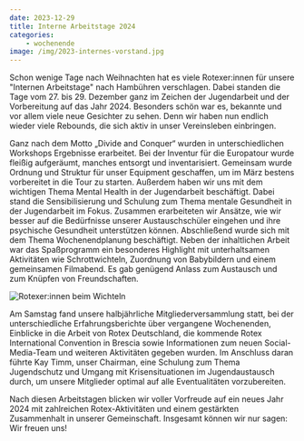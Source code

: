 ```yaml
---
date: 2023-12-29
title: Interne Arbeitstage 2024
categories:
    - wochenende
image: /img/2023-internes-vorstand.jpg
---
```


Schon wenige Tage nach Weihnachten hat es viele Rotexer:innen für unsere "Internen Arbeitstage" nach Hambühren
verschlagen. Dabei standen die Tage vom 27. bis 29. Dezember ganz im Zeichen der Jugendarbeit und der Vorbereitung auf
das Jahr 2024. Besonders schön war es, bekannte und vor allem viele neue Gesichter zu sehen. Denn wir haben nun endlich
wieder viele Rebounds, die sich aktiv in unser Vereinsleben einbringen.

Ganz nach dem Motto „Divide and Conquer“ wurden in unterschiedlichen Workshops Ergebnisse erarbeitet. Bei der Inventur
für die Europatour wurde fleißig aufgeräumt, manches entsorgt und inventarisiert. Gemeinsam wurde Ordnung
und Struktur für unser Equipment geschaffen, um im März bestens vorbereitet in die Tour zu starten. Außerdem haben wir
uns mit dem wichtigen Thema Mental Health in der Jugendarbeit beschäftigt. Dabei stand die Sensibilisierung und Schulung
zum Thema mentale Gesundheit in der Jugendarbeit im Fokus. Zusammen erarbeiteten wir Ansätze, wie wir besser auf die
Bedürfnisse unserer Austauschschüler eingehen und ihre psychische Gesundheit unterstützen können. Abschließend wurde
sich mit dem Thema Wochenendplanung beschäftigt.
Neben der inhaltlichen Arbeit war das Spaßprogramm ein besonderes Highlight mit unterhaltsamen Aktivitäten wie
Schrottwichteln, Zuordnung von Babybildern und einem gemeinsamen Filmabend. Es gab genügend Anlass zum Austausch und zum
Knüpfen von Freundschaften.

![Rotexer:innen beim Wichteln](/img/2023-internes-wichteln.jpg)

Am Samstag fand unsere halbjährliche Mitgliederversammlung statt, bei der unterschiedliche Erfahrungsberichte über
vergangene Wochenenden, Einblicke in die Arbeit von Rotex Deutschland, die kommende Rotex International Convention in
Brescia sowie Informationen zum neuen Social-Media-Team und weiteren Aktivitäten gegeben wurden. Im Anschluss daran
führte Kay Timm, unser Chairman, eine Schulung zum Thema Jugendschutz und Umgang mit Krisensituationen im
Jugendaustausch durch, um unsere Mitglieder optimal auf alle Eventualitäten vorzubereiten.

Nach diesen Arbeitstagen blicken wir voller Vorfreude auf ein neues Jahr 2024 mit zahlreichen Rotex-Aktivitäten und
einem gestärkten Zusammenhalt in unserer Gemeinschaft. Insgesamt können wir nur sagen: Wir freuen uns!

